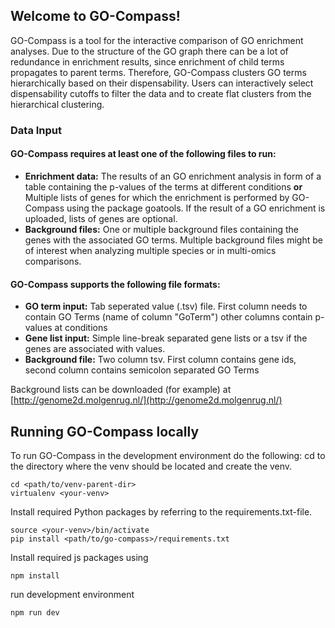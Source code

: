 
## Welcome to GO-Compass!

GO-Compass is a tool for the interactive comparison of GO enrichment analyses. Due to the structure of the GO graph there can be a lot of redundance in enrichment results, since enrichment of child terms propagates to parent terms. Therefore, GO-Compass clusters GO terms hierarchically based on their dispensability. Users can interactively select dispensability cutoffs to filter the data and to create flat clusters from the hierarchical clustering. 

### Data Input

#### GO-Compass requires at least one of the following files to run:

* **Enrichment data:** The results of an GO enrichment analysis in form of a table containing the p-values of the terms at different conditions **or** Multiple lists of genes for which the enrichment is performed by GO-Compass using the package goatools. If the result of a GO enrichment is uploaded, lists of genes are optional.
* **Background files:** One or multiple background files containing the genes with the associated GO terms. Multiple background files might be of interest when analyzing multiple species or in multi-omics comparisons.


#### GO-Compass supports the following file formats:

* **GO term input:** Tab seperated value (.tsv) file. First column needs to contain GO Terms (name of column "GoTerm") other columns contain p-values at conditions
* **Gene list input:** Simple line-break separated gene lists or a tsv if the genes are associated with values.
* **Background file:** Two column tsv. First column contains gene ids, second column contains semicolon separated GO Terms

Background lists can be downloaded (for example) at [http://genome2d.molgenrug.nl/](http://genome2d.molgenrug.nl/) 

## Running GO-Compass locally

To run GO-Compass in the development environment do the following:
cd to the directory where the venv should be located and create the venv.
```
cd <path/to/venv-parent-dir>
virtualenv <your-venv>
```
Install required Python packages by referring to the requirements.txt-file.
```
source <your-venv>/bin/activate
pip install <path/to/go-compass>/requirements.txt
```
Install required js packages using
```
npm install
```
run development environment
```
npm run dev
```
